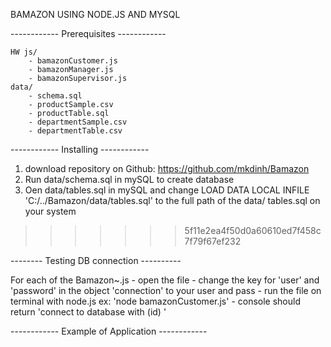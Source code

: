 BAMAZON USING NODE.JS AND MYSQL	

------------ Prerequisites ------------

	HW js/
		- bamazonCustomer.js
		- bamazonManager.js
		- bamazonSupervisor.js
	data/
		- schema.sql
		- productSample.csv
		- productTable.sql
		- departmentSample.csv
		- departmentTable.csv

------------ Installing ------------

1. download repository on Github: https://github.com/mkdinh/Bamazon
2. Run data/schema.sql in mySQL to create database
3. Oen data/tables.sql in mySQL and change LOAD DATA LOCAL INFILE 'C:/../Bamazon/data/tables.sql' to the full path of the data/	tables.sql on your system
>>>>>>> 5f11e2ea4f50d0a60610ed7f458c7f79f67ef232

-------- Testing DB connection ----------

For each of the Bamazon~.js
	- open the file
	- change the key for 'user' and 'password' in the object 'connection' to your user and pass
	- run the file on terminal with node.js ex: 'node bamazonCustomer.js'
	- console should return 'connect to database with (id) ' 

------------ Example of Application ------------

